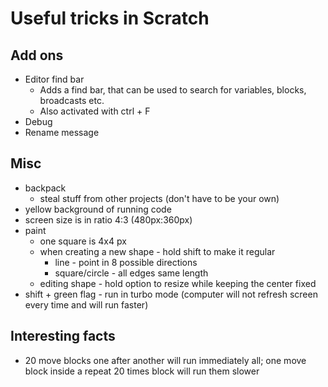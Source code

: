 # Useful tricks in Scratch

## Add ons

- Editor find bar
  - Adds a find bar, that can be used to search for variables, blocks, broadcasts etc.
  - Also activated with ctrl + F
- Debug
- Rename message

## Misc
- backpack
  - steal stuff from other projects (don't have to be your own)
- yellow background of running code
- screen size is in ratio 4:3 (480px:360px)
- paint
  - one square is 4x4 px
  - when creating a new shape - hold shift to make it regular
    - line - point in 8 possible directions
    - square/circle - all edges same length
  - editing shape - hold option to resize while keeping the center fixed
- shift + green flag - run in turbo mode (computer will not refresh screen every time and will run faster)

## Interesting facts
- 20 move blocks one after another will run immediately all; one move block inside a repeat 20 times block will run them slower